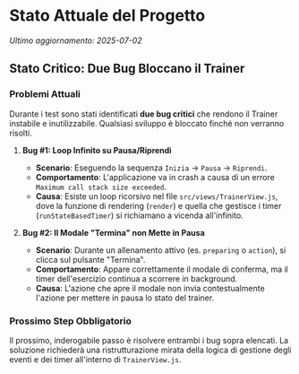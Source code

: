 # Stato Attuale del Progetto
*Ultimo aggiornamento: 2025-07-02*

## Stato Critico: Due Bug Bloccano il Trainer

### Problemi Attuali
Durante i test sono stati identificati **due bug critici** che rendono il Trainer instabile e inutilizzabile. Qualsiasi sviluppo è bloccato finché non verranno risolti.

1.  **Bug #1: Loop Infinito su Pausa/Riprendi**
    -   **Scenario**: Eseguendo la sequenza `Inizia` -> `Pausa` -> `Riprendi`.
    -   **Comportamento**: L'applicazione va in crash a causa di un errore `Maximum call stack size exceeded`.
    -   **Causa**: Esiste un loop ricorsivo nel file `src/views/TrainerView.js`, dove la funzione di rendering (`render`) e quella che gestisce i timer (`runStateBasedTimer`) si richiamano a vicenda all'infinito.

2.  **Bug #2: Il Modale "Termina" non Mette in Pausa**
    -   **Scenario**: Durante un allenamento attivo (es. `preparing` o `action`), si clicca sul pulsante "Termina".
    -   **Comportamento**: Appare correttamente il modale di conferma, ma il timer dell'esercizio continua a scorrere in background.
    -   **Causa**: L'azione che apre il modale non invia contestualmente l'azione per mettere in pausa lo stato del trainer.

### Prossimo Step Obbligatorio
Il prossimo, inderogabile passo è risolvere entrambi i bug sopra elencati. La soluzione richiederà una ristrutturazione mirata della logica di gestione degli eventi e dei timer all'interno di `TrainerView.js`.
